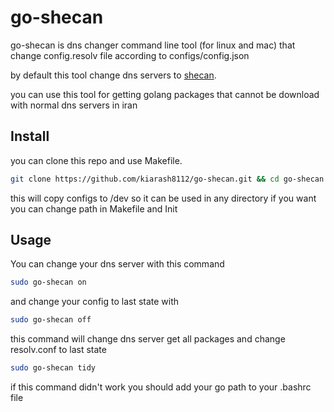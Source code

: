 # go-shecan
go-shecan is dns changer command line tool (for linux and mac) that change config.resolv file according to configs/config.json 

by default this tool change dns servers to [shecan](https://shecan.ir/).

you can use this tool for getting golang packages that cannot be download with normal dns servers in iran

## Install
you can clone this repo and use Makefile.
```bash
git clone https://github.com/kiarash8112/go-shecan.git && cd go-shecan && make
```
this will copy configs to /dev so it can be used in any directory if you want you can change path in Makefile and Init

## Usage
You can change your dns server with this command
```bash
sudo go-shecan on
```
and change your config to last state with
```bash
sudo go-shecan off
```
this command will change dns server get all packages and change resolv.conf to last state
```bash
sudo go-shecan tidy
```
if this command didn't work you should add your go path to your .bashrc file
